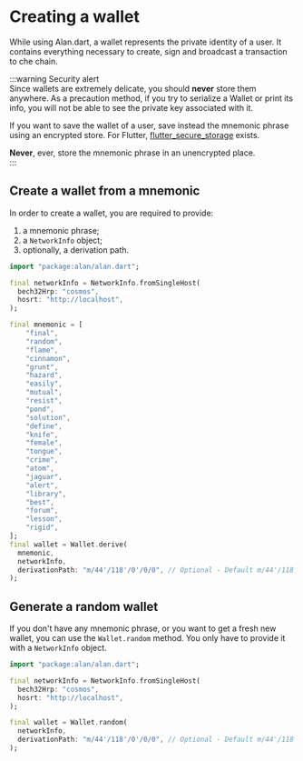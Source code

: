 # Creating a wallet
While using Alan.dart, a wallet represents the private identity of a user. It contains everything necessary to create, sign and broadcast a transaction to che chain. 

:::warning Security alert  
Since wallets are extremely delicate, you should **never** store them anywhere. As a precaution method, if you try to serialize a Wallet or print its info, you will not be able to see the private key associated with it.

If you want to save the wallet of a user, save instead the mnemonic phrase using an encrypted store. For Flutter, [flutter_secure_storage](https://pub.dev/packages/flutter_secure_storage) exists.

**Never**, ever, store the mnemonic phrase in an unencrypted place.  
:::  

## Create a wallet from a mnemonic
In order to create a wallet, you are required to provide: 

1. a mnemonic phrase; 
2. a `NetworkInfo` object;
3. optionally, a derivation path. 

```dart
import "package:alan/alan.dart";

final networkInfo = NetworkInfo.fromSingleHost(
  bech32Hrp: "cosmos", 
  hosrt: "http://localhost",
);

final mnemonic = [
    "final",
    "random",
    "flame",
    "cinnamon",
    "grunt",
    "hazard",
    "easily",
    "mutual",
    "resist",
    "pond",
    "solution",
    "define",
    "knife",
    "female",
    "tongue",
    "crime",
    "atom",
    "jaguar",
    "alert",
    "library",
    "best",
    "forum",
    "lesson",
    "rigid",
];
final wallet = Wallet.derive(
  mnemonic, 
  networkInfo,
  derivationPath: "m/44'/118'/0'/0/0", // Optional - Default m/44'/118'/0'/0/0
);
```

## Generate a random wallet
If you don't have any mnemonic phrase, or you want to get a fresh new wallet, you can use the `Wallet.random` method. You only have to provide it with a `NetworkInfo` object. 

```dart
import "package:alan/alan.dart";

final networkInfo = NetworkInfo.fromSingleHost(
  bech32Hrp: "cosmos", 
  hosrt: "http://localhost",
);

final wallet = Wallet.random(
  networkInfo,
  derivationPath: "m/44'/118'/0'/0/0", // Optional - Default m/44'/118'/0'/0/0
);
```
